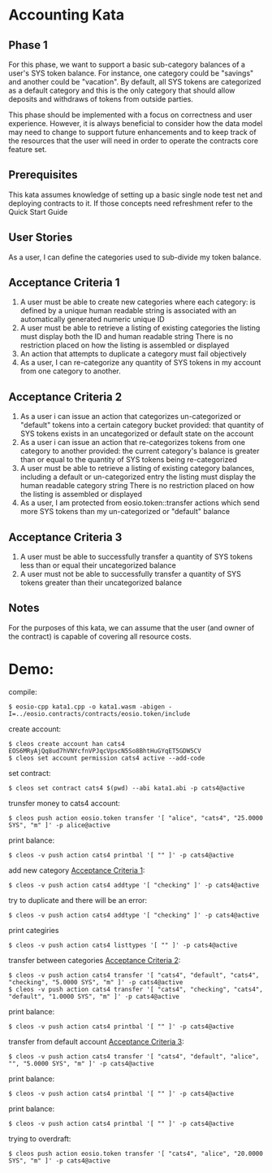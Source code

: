 # Accounting Kata

## Phase 1
For this phase, we want to support a basic sub-category balances of a user's SYS token balance. For instance, one category could be "savings" and another could be "vacation". By default, all SYS tokens are categorized as a default category and this is the only category that should allow deposits and withdraws of tokens from outside parties.

This phase should be implemented with a focus on correctness and user experience. However, it is always beneficial to consider how the data model may need to change to support future enhancements and to keep track of the resources that the user will need in order to operate the contracts core feature set.

## Prerequisites
This kata assumes knowledge of setting up a basic single node test net and deploying contracts to it. If those concepts need refreshment refer to the Quick Start Guide

## User Stories
As a user, I can define the categories used to sub-divide my token balance.

## Acceptance Criteria 1
1. A user must be able to create new categories where each category:
   is defined by a unique human readable string
   is associated with an automatically generated numeric unique ID
2. A user must be able to retrieve a listing of existing categories
   the listing must display both the ID and human readable string
   There is no restriction placed on how the listing is assembled or displayed
3. An action that attempts to duplicate a category must fail objectively
4. As a user, I can re-categorize any quantity of SYS tokens in my account from one category to another.

## Acceptance Criteria 2
1. As a user i can issue an action that categorizes un-categorized or "default" tokens into a certain category bucket provided:
   that quantity of SYS tokens exists in an uncategorized or default state on the account
2. As a user i can issue an action that re-categorizes tokens from one category to another provided:
   the current category's balance is greater than or equal to the quantity of SYS tokens being re-categorized
3. A user must be able to retrieve a listing of existing category balances, including a default or un-categorized entry
   the listing must display the human readable category string
   There is no restriction placed on how the listing is assembled or displayed
4. As a user, I am protected from eosio.token::transfer actions which send more SYS tokens than my un-categorized or "default" balance

## Acceptance Criteria 3
1. A user must be able to successfully transfer a quantity of SYS tokens less than or equal their uncategorized balance
2. A user must not be able to successfully transfer a quantity of SYS tokens greater than their uncategorized balance

## Notes
For the purposes of this kata, we can assume that the user (and owner of the contract) is capable of covering all resource costs.


# Demo:

compile:
```
$ eosio-cpp kata1.cpp -o kata1.wasm -abigen -I=../eosio.contracts/contracts/eosio.token/include
```

create account:
```
$ cleos create account han cats4 EOS6MRyAjQq8ud7hVNYcfnVPJqcVpscN5So8BhtHuGYqET5GDW5CV
$ cleos set account permission cats4 active --add-code
```

set contract:
```
$ cleos set contract cats4 $(pwd) --abi kata1.abi -p cats4@active
```

trunsfer money to cats4 account:
```
$ cleos push action eosio.token transfer '[ "alice", "cats4", "25.0000 SYS", "m" ]' -p alice@active
```

print balance:
```
$ cleos -v push action cats4 printbal '[ "" ]' -p cats4@active
```

add new category [Acceptance Criteria 1](#Acceptance-Criteria-1):
```
$ cleos -v push action cats4 addtype '[ "checking" ]' -p cats4@active
```

try to duplicate and there will be an error:
```
$ cleos -v push action cats4 addtype '[ "checking" ]' -p cats4@active
```

print categiries
```
$ cleos -v push action cats4 listtypes '[ "" ]' -p cats4@active
```

transfer between categories [Acceptance Criteria 2](#Acceptance-Criteria-2):
```
$ cleos -v push action cats4 transfer '[ "cats4", "default", "cats4", "checking", "5.0000 SYS", "m" ]' -p cats4@active
$ cleos -v push action cats4 transfer '[ "cats4", "checking", "cats4", "default", "1.0000 SYS", "m" ]' -p cats4@active
```

print balance:
```
$ cleos -v push action cats4 printbal '[ "" ]' -p cats4@active
```

transfer from default account [Acceptance Criteria 3](#Acceptance-Criteria-3):
```
$ cleos -v push action cats4 transfer '[ "cats4", "default", "alice", "", "5.0000 SYS", "m" ]' -p cats4@active
```

print balance:
```
$ cleos -v push action cats4 printbal '[ "" ]' -p cats4@active
```

print balance:
```
$ cleos -v push action cats4 printbal '[ "" ]' -p cats4@active
```

trying to overdraft:
```
$ cleos push action eosio.token transfer '[ "cats4", "alice", "20.0000 SYS", "m" ]' -p cats4@active
```
